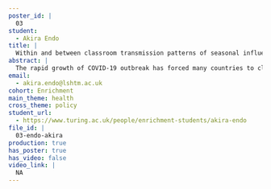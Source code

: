 ```yaml
---
poster_id: |
  03
student:
  - Akira Endo
title: |
  Within and between classroom transmission patterns of seasonal influenza inform management of COVID-19 in schools
abstract: |
  The rapid growth of COVID-19 outbreak has forced many countries to close schools to prevent the spread of the disease among students. Although this may have been necessary to mitigate the initial impact of the epidemic, extended school closures can cause detrimental effects on both students and their households, and now some countries including the UK have been planning to reopen schools. Such policies need be accompanied by a strategy to minimise the risk of school outbreaks, however, the transmission dynamics within students, e.g. how students may transmit the disease within and between classes is not well known. As a result, it is uncertain whether the currently discussed measures, including reducing classes or limiting the number of students attending schools, would have expected prevent effects on transmission. To answer these questions, we developed a mathematical model stratifying contacts within and between classes and applied it to the previous school influenza outbreak data. Using the estimated intensity of transmission in schools with different class sizes and student populations, we discuss the possible effects of intervention measures against school outbreaks of COVID-19.
email:
  - akira.endo@lshtm.ac.uk
cohort: Enrichment
main_theme: health
cross_theme: policy
student_url:
  - https://www.turing.ac.uk/people/enrichment-students/akira-endo
file_id: |
  03-endo-akira
production: true
has_poster: true
has_video: false
video_link: |
  NA
---
```

